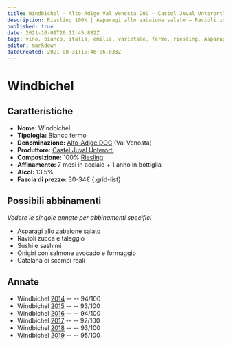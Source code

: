 ```yaml
---
title: Windbichel – Alto-Adige Val Venosta DOC – Castel Juval Unterortl – Alto-Adige (IT) – 30-34€ – 5★
description: Riesling 100% | Asparagi allo zabaione salato – Ravioli zucca e taleggio – Sushi e sashimi – Onigiri con salmone avocado e formaggio – Catalana di scampi reali
published: true
date: 2021-10-01T20:11:45.882Z
tags: vino, bianco, italia, emilia, varietale, fermo, riesling, Asparagi allo zabaione salato, Ravioli zucca e taleggio, Sushi e sashimi, 5 stelle, Onigiri con salmone avocado e formaggio, Catalana di scampi reali, 30-34€
editor: markdown
dateCreated: 2021-08-31T15:46:06.033Z
---
```


# Windbichel

## Caratteristiche
- **Nome:** Windbichel
- **Tipologia:** Bianco fermo
- **Denominazione:** [Alto-Adige DOC](/denominazioni/Italia/Alto-Adige/DOC/Alto-Adige) (Val Venosta)
- **Produttore:** [Castel Juval Unterortl](/produttori/Italia/Alto-Adige/Castel-Juval-Unterortl) 
- **Composizione:** 100% [Riesling](/vitigni/Germania/bacca-bianca/riesling)
- **Affinamento:** 7 mesi in acciaio + 1 anno in bottiglia
- **Alcol:** 13.5%
- **Fascia di prezzo:** 30-34€
{.grid-list}



## Possibili abbinamenti
*Vedere le singole annate per abbinamenti specifici*

- Asparagi allo zabaione salato
- Ravioli zucca e taleggio 
- Sushi e sashimi
- Onigiri con salmone avocado e formaggio
- Catalana di scampi reali
  
## Annate
- Windbichel [2014](/vini/Italia/Emilia/Castel-Juval-Unterortl/Windbichel/2014) -- <span class="star-5"></span> -- 94/100
- Windbichel [2015](/vini/Italia/Emilia/Castel-Juval-Unterortl/Windbichel/2015) -- <span class="star-5"></span> -- 93/100
- Windbichel [2016](/vini/Italia/Emilia/Castel-Juval-Unterortl/Windbichel/2016) -- <span class="star-5"></span> -- 94/100
- Windbichel [2017](/vini/Italia/Emilia/Castel-Juval-Unterortl/Windbichel/2017) -- <span class="star-5"></span> -- 92/100
- Windbichel [2018](/vini/Italia/Emilia/Castel-Juval-Unterortl/Windbichel/2018) -- <span class="star-5"></span> -- 93/100
- Windbichel [2019](/vini/Italia/Emilia/Castel-Juval-Unterortl/Windbichel/2019) -- <span class="star-5"></span> -- 95/100


